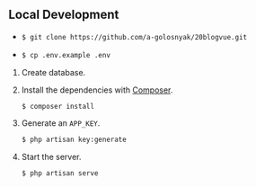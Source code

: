 ## Local Development

- 
   ```bash
   $ git clone https://github.com/a-golosnyak/20blogvue.git
   ```

-
   ```bash
   $ cp .env.example .env
   ```
1. Create database.
1. Install the dependencies with [Composer](https://getcomposer.org/).

   ```bash
   $ composer install
   ```

1. Generate an `APP_KEY`.

   ```bash
   $ php artisan key:generate
   ```

1. Start the server.

   ```bash
   $ php artisan serve
   ```


